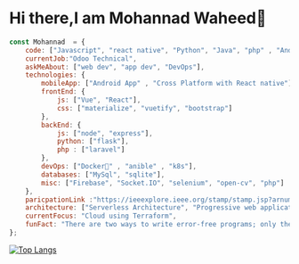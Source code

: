 # Hi there,I am Mohannad Waheed👋

```javascript
const Mohannad  = {
    code: ["Javascript", "react native", "Python", "Java", "php" , "Android" , "Docker" , "Kubernetes"],
    currentJob:"Odoo Technical",
    askMeAbout: ["web dev", "app dev", "DevOps"],
    technologies: {
        mobileApp: ["Android App" , "Cross Platform with React native"],
        frontEnd: {
            js: ["Vue", "React"],
            css: ["materialize", "vuetify", "bootstrap"]
        },
        backEnd: {
            js: ["node", "express"],
            python: ["flask"],
            php : ["laravel"] 
        },
        devOps: ["Docker🐳" , "anible" , "k8s"],
        databases: ["MySql", "sqlite"],
        misc: ["Firebase", "Socket.IO", "selenium", "open-cv", "php"]
    },
    paricpationLink :"https://ieeexplore.ieee.org/stamp/stamp.jsp?arnumber=9071337",
    architecture: ["Serverless Architecture", "Progressive web applications", "Single page applications" , "Infrastructure as Code"],
    currentFocus: "Cloud using Terraform",
    funFact: "There are two ways to write error-free programs; only the third one works"
};
```


[![Top Langs](https://github-readme-stats.vercel.app/api/top-langs/?username=mohannadprogrammer&layout=compact&theme=cobalt)](https://github.com/mohannadprogrammer/)

  
